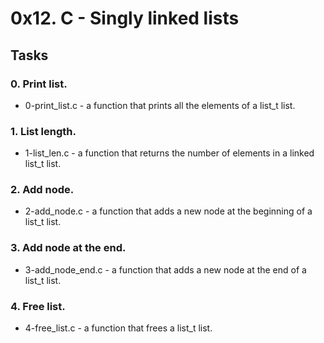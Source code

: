 # 0x12. C - Singly linked lists
## Tasks
### 0. Print list.
- 0-print_list.c - a function that prints all the elements of a list_t list.

### 1. List length.
- 1-list_len.c - a function that returns the number of elements in a linked list_t list.

### 2. Add node.
- 2-add_node.c - a function that adds a new node at the beginning of a list_t list.

### 3. Add node at the end.
- 3-add_node_end.c - a function that adds a new node at the end of a list_t list.

### 4. Free list.
- 4-free_list.c - a function that frees a list_t list.
